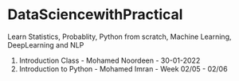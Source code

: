 # DataSciencewithPractical
Learn Statistics, Probablity, Python from scratch, Machine Learning, DeepLearning and NLP

1. Introduction Class - Mohamed Noordeen - 30-01-2022 
2. Introduction to Python - Mohamed Imran - Week 02/05 - 02/06
